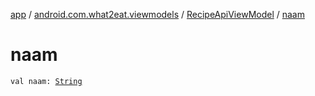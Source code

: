 [app](../../index.md) / [android.com.what2eat.viewmodels](../index.md) / [RecipeApiViewModel](index.md) / [naam](./naam.md)

# naam

`val naam: `[`String`](https://kotlinlang.org/api/latest/jvm/stdlib/kotlin/-string/index.html)